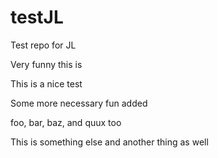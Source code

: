 # testJL
Test repo for JL

Very funny this is

This is a nice test

Some more necessary fun added

foo, bar, baz, and quux too

This is something else and another thing as well
